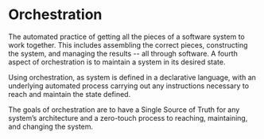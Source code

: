 # Orchestration

The automated practice of getting all the pieces of a software system to work together. This includes assembling the correct pieces, constructing the system, and managing the results -- all through software. A fourth aspect of orchestration is to maintain a system in its desired state.

Using orchestration, as system is defined in a declarative language, with an underlying automated process carrying out any instructions necessary to reach and maintain the state defined.

The goals of orchestration are to have a Single Source of Truth for any system’s architecture and a zero-touch process to reaching, maintaining, and changing the system.

